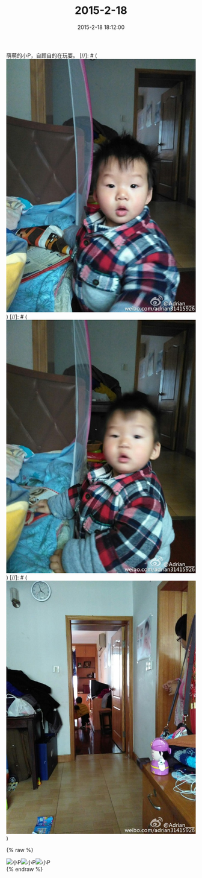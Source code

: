 ﻿---
title: 2015-2-18
date: 2015-2-18 18:12:00
tags:
categories: 爸爸
---
萌萌的小P，自顾自的在玩耍。
[//]: # ( ![小P](2015-2-18/4065dfcbjw1epdod5vhzij20xc18ggvf.jpg))
[//]: # ( ![小P](2015-2-18/4065dfcbjw1epdod6ptfgj20xc18gqcf.jpg))
[//]: # ( ![小P](2015-2-18/4065dfcbjw1epdod7fvbhj20xc18g7en.jpg))

{% raw %}
<div style="width:500 px">
<div style="float:left; width:100 px"><img src="/2015-2-18/4065dfcbjw1epdod5vhzij20xc18ggvf.jpg" width="200" alt="小P"></div>
<div style="float:left; width:100 px"><img src="/2015-2-18/4065dfcbjw1epdod6ptfgj20xc18gqcf.jpg" width="200" alt="小P"></div>
<div style="float:left; width:100 px"><img src="/2015-2-18/4065dfcbjw1epdod7fvbhj20xc18g7en.jpg" width="200" alt="小P"></div>
<div style="clear:both"></div>
</div>
{% endraw %}